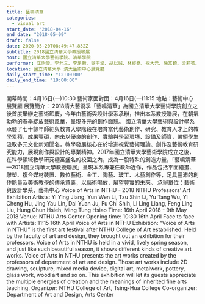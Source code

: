 ```yaml
---
title: 藝鳴清華
categories:
  - visual_art
start_date: "2018-04-16"
end_date: "2018-05-09"
draft: false
date: 2020-05-20T08:49:47.832Z
subtitle: 2018國立清華大學教授聯展
host: 國立清華大學藝術學院、清華學院
performer: 江怡瑩、李允文、李足新、吳宇棠、胡以誠、林經堯、祝大元、施富錡、梁莉苓、劉鳳鴒、謝鴻均、蕭銘芚
location: 國立清華大學 清大藝術中心展覽廳
daily_start_time: "12:00:00"
daily_end_time: "19:00:00"
---
```


 開幕時間：4月16日(一)10:30 藝術家面對面：4月16日(一)11:15 地點：藝術中心展覽廳 展覽簡介： 2018清大藝術季「藝鳴清華」為國立清華大學藝術學院創立之後首度舉辦之藝術節慶，今年由藝術與設計學系承辦，推出本系教授聯展，在朝氣勃勃的春季綻放藝術風華，呈現多元的創作面貌。 國立清華大學藝術與設計學系承襲了七十餘年師範與教育大學階段在培育當代藝術創作、研究、教育人才上的教學累積，成果豐碩，向來以優良的創作、實驗與學習環境、設備及師資，帶領學生汲取多元文化新知聞名，教學發展核心在於增進視覺藝術理論、創作及藝術教育研究能力，展現創作與設計的專業精神。2017年國立清華大學藝術學院成立之後，在科學領域教學研究極富盛名的校園之內，成為一股特殊的創造力量，「藝鳴清華—2018國立清華大學教授聯展」呈現本系專兼任教師近作，作品包括平面繪畫、雕塑、複合媒材裝置、數位藝術、金工、陶藝、玻工、木藝創作等，足具豐沛的創作能量及美術教學的傳承意義，以藝術鳴放，展望豐實的未來。 承辦單位：藝術與設計學系、藝術中心 Voice of Arts in NTHU - 2018 NTHU Professors’ Art Exhibition Artists: Yi Ying Jiang, Yun Wen Li, Tzu Shin Li, Yu Tang Wu, Yi Cheng Hu, Jing Yau Lin, Dai Yuan Ju, Fu Chi Shih, Li Ling Liang, Feng Ling Liu, Hung Chun Hsieh, Ming Tung Hsiao Time: 16th April 2018 - 9th May 2018 Venue: NTHU Arts Center Opening time: 10:30 16th April Face to face with Artists: 11:15 16th April Voice of Arts in NTHU Exhibition: “Voice of Arts in NTHU” is the first art festival after NTHU College of Art established. Held by the faculty of art and design, they brought out an exhibition for their professors. Voice of Arts in NTHU is held in a vivid, lively spring season, and just like such beautiful season, it shows different kinds of creative art works. Voice of Arts in NTHU presents the art works created by the professors of department of art and design. Those art works include 2D drawing, sculpture, mixed media device, digital art, metalwork, pottery, glass work, wood art and so on. This exhibition will let its guests appreciate the multiple energies of creation and the meanings of inherited fine arts teaching. Organizer: NTHU College of Art, Tsing-Hua College Co-organizer: Department of Art and Design, Arts Center